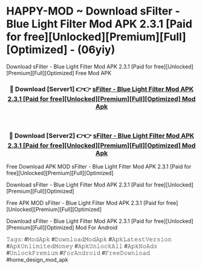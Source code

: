 # HAPPY-MOD ~ Download sFilter - Blue Light Filter Mod APK 2.3.1 [Paid for free][Unlocked][Premium][Full][Optimized] - (06yiy)
Download sFilter - Blue Light Filter Mod APK 2.3.1 [Paid for free][Unlocked][Premium][Full][Optimized] Free Mod APK

<div align="center">
<h3>🔴 Download [Server1] 👉👉 <a href="https://apk-comot.site?title=sFilter_-_Blue_Light_Filter_Mod_APK_2.3.1_[Paid_for_free][Unlocked][Premium][Full][Optimized]">sFilter - Blue Light Filter Mod APK 2.3.1 [Paid for free][Unlocked][Premium][Full][Optimized] Mod Apk</a></h3><br>

<h3>🔴 Download [Server2] 👉👉 <a href="https://apk-comot.site?title=sFilter_-_Blue_Light_Filter_Mod_APK_2.3.1_[Paid_for_free][Unlocked][Premium][Full][Optimized]">sFilter - Blue Light Filter Mod APK 2.3.1 [Paid for free][Unlocked][Premium][Full][Optimized] Mod Apk</a></h3>
</div>


Free Download APK MOD sFilter - Blue Light Filter Mod APK 2.3.1 [Paid for free][Unlocked][Premium][Full][Optimized]

Download sFilter - Blue Light Filter Mod APK 2.3.1 [Paid for free][Unlocked][Premium][Full][Optimized] 

Free APK MOD sFilter - Blue Light Filter Mod APK 2.3.1 [Paid for free][Unlocked][Premium][Full][Optimized] 

Download sFilter - Blue Light Filter Mod APK 2.3.1 [Paid for free][Unlocked][Premium][Full][Optimized] Mod For Android

𝚃𝚊𝚐𝚜: #𝙼𝚘𝚍𝙰𝚙𝚔 #𝙳𝚘𝚠𝚗𝚕𝚘𝚊𝚍𝙼𝚘𝚍𝙰𝚙𝚔 #𝙰𝚙𝚔𝙻𝚊𝚝𝚎𝚜𝚝𝚅𝚎𝚛𝚜𝚒𝚘𝚗 #𝙰𝚙𝚔𝚄𝚗𝚕𝚒𝚖𝚒𝚝𝚎𝚍𝙼𝚘𝚗𝚎𝚢 #𝙰𝚙𝚔𝚄𝚗𝚕𝚘𝚌𝚔𝙰𝚕𝚕 #𝙰𝚙𝚔𝙽𝚘𝙰𝚍𝚜 #𝚄𝚗𝚕𝚘𝚌𝚔𝙿𝚛𝚎𝚖𝚒𝚞𝚖 #𝙵𝚘𝚛𝙰𝚗𝚍𝚛𝚘𝚒𝚍 #𝙵𝚛𝚎𝚎𝙳𝚘𝚠𝚗𝚕𝚘𝚊𝚍 #home_design_mod_apk